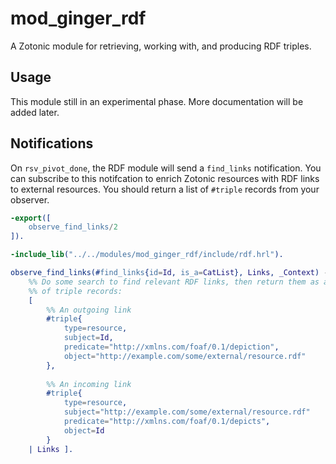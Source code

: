 mod_ginger_rdf
==============

A Zotonic module for retrieving, working with, and producing RDF triples. 

Usage
-----

This module still in an experimental phase. More documentation will be added
later.

Notifications
-------------

On `rsv_pivot_done`, the RDF module will send a `find_links` notification. You 
can subscribe to this notifcation to enrich Zotonic resources with RDF links
to external resources. You should return a list of `#triple` records from your
observer.

```erlang
-export([
    observe_find_links/2
]).

-include_lib("../../modules/mod_ginger_rdf/include/rdf.hrl").

observe_find_links(#find_links{id=Id, is_a=CatList}, Links, _Context) ->
    %% Do some search to find relevant RDF links, then return them as a list
    %% of triple records:
    [
        %% An outgoing link
        #triple{
            type=resource,
            subject=Id,
            predicate="http://xmlns.com/foaf/0.1/depiction",
            object="http://example.com/some/external/resource.rdf"
        },
                
        %% An incoming link
        #triple{
            type=resource,
            subject="http://example.com/some/external/resource.rdf"
            predicate="http://xmlns.com/foaf/0.1/depicts",
            object=Id
        }
    | Links ].
```
